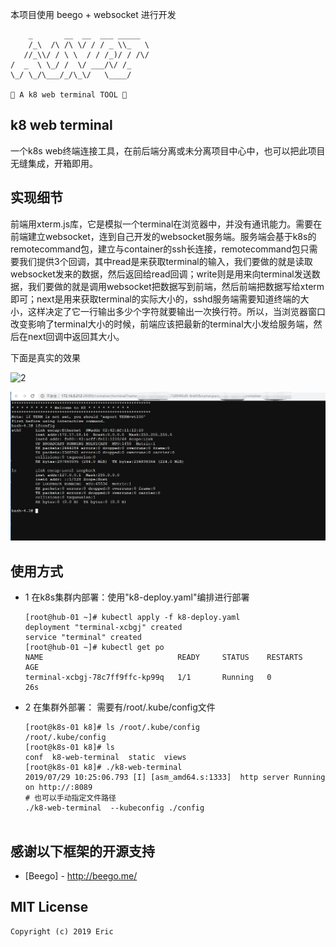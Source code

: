 本项目使用 beego + websocket 进行开发

```
    _       __  __  ___ _____
    /_\  /\ /\ \/ / / _ \\_   \
   //_\\/ / \ \  / / /_)/ / /\/
/  _  \ \_/ /  \/ ___/\/ /_
\_/ \_/\___/_/\_\/   \____/

🍭 A k8 web terminal TOOL 🍭
```

## k8 web terminal

一个k8s web终端连接工具，在前后端分离或未分离项目中心中，也可以把此项目无缝集成，开箱即用。

## 实现细节

前端用xterm.js库，它是模拟一个terminal在浏览器中，并没有通讯能力。需要在前端建立websocket，连到自己开发的websocket服务端。服务端会基于k8s的remotecommand包，建立与container的ssh长连接，remotecommand包只需要我们提供3个回调，其中read是来获取terminal的输入，我们要做的就是读取websocket发来的数据，然后返回给read回调；write则是用来向terminal发送数据，我们要做的就是调用websocket把数据写到前端，然后前端把数据写给xterm即可；next是用来获取terminal的实际大小的，sshd服务端需要知道终端的大小，这样决定了它一行输出多少个字符就要输出一次换行符。所以，当浏览器窗口改变影响了terminal大小的时候，前端应该把最新的terminal大小发给服务端，然后在next回调中返回其大小。

下面是真实的效果

![2](./doc/2.png)

![1](./doc/1.png)

## 使用方式
- 1
  在k8s集群内部署：使用"k8-deploy.yaml"编排进行部署
  ```cgo
  [root@hub-01 ~]# kubectl apply -f k8-deploy.yaml 
  deployment "terminal-xcbgj" created
  service "terminal" created
  [root@hub-01 ~]# kubectl get po
  NAME                              READY     STATUS    RESTARTS   AGE
  terminal-xcbgj-78c7ff9ffc-kp99q   1/1       Running   0          26s

- 2 
  在集群外部署： 需要有/root/.kube/config文件
  ```cgo
  [root@k8s-01 k8]# ls /root/.kube/config 
  /root/.kube/config
  [root@k8s-01 k8]# ls
  conf  k8-web-terminal  static  views
  [root@k8s-01 k8]# ./k8-web-terminal 
  2019/07/29 10:25:06.793 [I] [asm_amd64.s:1333]  http server Running on http://:8089
  # 也可以手动指定文件路径
  ./k8-web-terminal  --kubeconfig ./config


## 感谢以下框架的开源支持

- [Beego] - <http://beego.me/>

## MIT License

```
Copyright (c) 2019 Eric
```